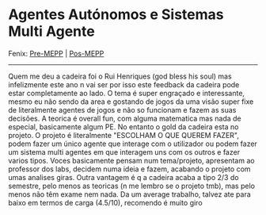 # Agentes Autónomos e Sistemas Multi Agente

Fenix: [Pre-MEPP](https://fenix.tecnico.ulisboa.pt/cursos/meic-a/disciplina-curricular/283003985068066) | [Pos-MEPP](https://fenix.tecnico.ulisboa.pt/cursos/meic-a/disciplina-curricular/1971853845332796)

---
Quem me deu a cadeira foi o Rui Henriques (god bless his soul) mas infelizmente este ano n vai ser por isso este feedback da cadeira pode estar completamente ao lado.
O tema é super engraçado e interessante, mesmo eu não sendo da area e gostando de jogos da uma visão super fixe de literalmente agentes de jogos e não so funcionam e fazem as suas decisões. A teorica é overall fun, com alguma matematica mas nada de especial, basicamente algum PE. No entanto o gold da cadeira esta no projeto. O projeto é literalmente "ESCOLHAM O QUE QUEREM FAZER", podem fazer um único agente que interage com o utilizador ou podem fazer um sistema multi agentes em que interagem uns com os outros e fazer varios tipos. Voces basicamente pensam num tema/projeto, apresentam ao professor dos labs, decidem numa ideia e fazem, acabando o projeto com umas analises giras. Outra vantagem é q a cadeira acaba a tipo 2/3 do semestre, pelo menos as teoricas (n me lembro se o projeto tmb), mas pelo menos não têm exame nem nada. Da um average trabalho, talvez ate para baixo em termos de carga (4.5/10), recomendo é muito giro
